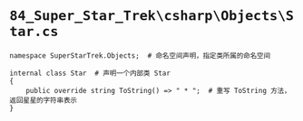 # `84_Super_Star_Trek\csharp\Objects\Star.cs`

```
namespace SuperStarTrek.Objects;  # 命名空间声明，指定类所属的命名空间

internal class Star  # 声明一个内部类 Star
{
    public override string ToString() => " * ";  # 重写 ToString 方法，返回星星的字符串表示
}
```
